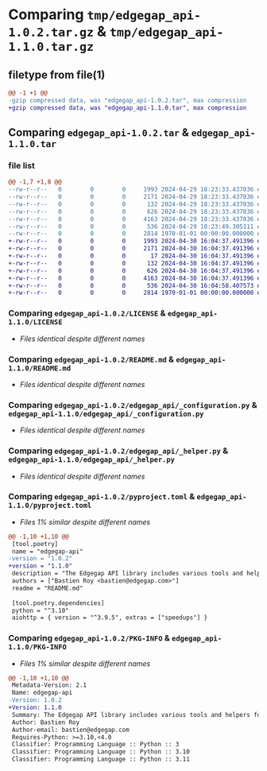 # Comparing `tmp/edgegap_api-1.0.2.tar.gz` & `tmp/edgegap_api-1.1.0.tar.gz`

## filetype from file(1)

```diff
@@ -1 +1 @@
-gzip compressed data, was "edgegap_api-1.0.2.tar", max compression
+gzip compressed data, was "edgegap_api-1.1.0.tar", max compression
```

## Comparing `edgegap_api-1.0.2.tar` & `edgegap_api-1.1.0.tar`

### file list

```diff
@@ -1,7 +1,8 @@
--rw-r--r--   0        0        0     1993 2024-04-29 18:23:33.437036 edgegap_api-1.0.2/LICENSE
--rw-r--r--   0        0        0     2171 2024-04-29 18:23:33.437036 edgegap_api-1.0.2/README.md
--rw-r--r--   0        0        0      132 2024-04-29 18:23:33.437036 edgegap_api-1.0.2/edgegap_api/__init__.py
--rw-r--r--   0        0        0      626 2024-04-29 18:23:33.437036 edgegap_api-1.0.2/edgegap_api/_configuration.py
--rw-r--r--   0        0        0     4163 2024-04-29 18:23:33.437036 edgegap_api-1.0.2/edgegap_api/_helper.py
--rw-r--r--   0        0        0      536 2024-04-29 18:23:49.305111 edgegap_api-1.0.2/pyproject.toml
--rw-r--r--   0        0        0     2814 1970-01-01 00:00:00.000000 edgegap_api-1.0.2/PKG-INFO
+-rw-r--r--   0        0        0     1993 2024-04-30 16:04:37.491396 edgegap_api-1.1.0/LICENSE
+-rw-r--r--   0        0        0     2171 2024-04-30 16:04:37.491396 edgegap_api-1.1.0/README.md
+-rw-r--r--   0        0        0       17 2024-04-30 16:04:37.491396 edgegap_api-1.1.0/edgegap_api/BUILD
+-rw-r--r--   0        0        0      132 2024-04-30 16:04:37.491396 edgegap_api-1.1.0/edgegap_api/__init__.py
+-rw-r--r--   0        0        0      626 2024-04-30 16:04:37.491396 edgegap_api-1.1.0/edgegap_api/_configuration.py
+-rw-r--r--   0        0        0     4163 2024-04-30 16:04:37.491396 edgegap_api-1.1.0/edgegap_api/_helper.py
+-rw-r--r--   0        0        0      536 2024-04-30 16:04:58.407573 edgegap_api-1.1.0/pyproject.toml
+-rw-r--r--   0        0        0     2814 1970-01-01 00:00:00.000000 edgegap_api-1.1.0/PKG-INFO
```

### Comparing `edgegap_api-1.0.2/LICENSE` & `edgegap_api-1.1.0/LICENSE`

 * *Files identical despite different names*

### Comparing `edgegap_api-1.0.2/README.md` & `edgegap_api-1.1.0/README.md`

 * *Files identical despite different names*

### Comparing `edgegap_api-1.0.2/edgegap_api/_configuration.py` & `edgegap_api-1.1.0/edgegap_api/_configuration.py`

 * *Files identical despite different names*

### Comparing `edgegap_api-1.0.2/edgegap_api/_helper.py` & `edgegap_api-1.1.0/edgegap_api/_helper.py`

 * *Files identical despite different names*

### Comparing `edgegap_api-1.0.2/pyproject.toml` & `edgegap_api-1.1.0/pyproject.toml`

 * *Files 1% similar despite different names*

```diff
@@ -1,10 +1,10 @@
 [tool.poetry]
 name = "edgegap-api"
-version = "1.0.2"
+version = "1.1.0"
 description = "The Edgegap API library includes various tools and helpers for interacting with RESTful and other types of APIs. It is designed for use within the Edgegap organization."
 authors = ["Bastien Roy <bastien@edgegap.com>"]
 readme = "README.md"
 
 [tool.poetry.dependencies]
 python = "^3.10"
 aiohttp = { version = "^3.9.5", extras = ["speedups"] }
```

### Comparing `edgegap_api-1.0.2/PKG-INFO` & `edgegap_api-1.1.0/PKG-INFO`

 * *Files 1% similar despite different names*

```diff
@@ -1,10 +1,10 @@
 Metadata-Version: 2.1
 Name: edgegap-api
-Version: 1.0.2
+Version: 1.1.0
 Summary: The Edgegap API library includes various tools and helpers for interacting with RESTful and other types of APIs. It is designed for use within the Edgegap organization.
 Author: Bastien Roy
 Author-email: bastien@edgegap.com
 Requires-Python: >=3.10,<4.0
 Classifier: Programming Language :: Python :: 3
 Classifier: Programming Language :: Python :: 3.10
 Classifier: Programming Language :: Python :: 3.11
```

